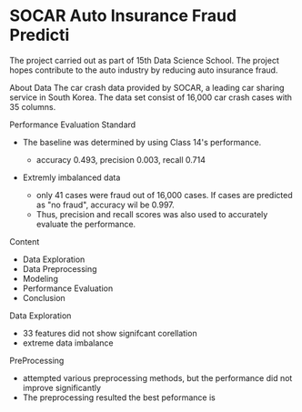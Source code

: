 # SOCAR Auto Insurance Fraud Predicti

The project carried out as part of 15th Data Science School.
The project hopes contribute to the auto industry by reducing auto insurance fraud.


About Data
The car crash data provided by SOCAR, a leading car sharing service in South Korea. 
The data set consist of 16,000 car crash cases with 35 columns.

Performance Evaluation Standard

- The baseline was determined by using Class 14's performance.
  - accuracy 0.493, precision 0.003, recall 0.714 
  
- Extremly imbalanced data
  - only 41 cases were fraud out of 16,000 cases. If cases are predicted as "no fraud", accuracy wil be 0.997.
  - Thus, precision and recall scores was also used to accurately evaluate the performance. 


Content

- Data Exploration
- Data Preprocessing
- Modeling
- Performance Evaluation
- Conclusion


Data Exploration
- 33 features did not show signifcant corellation
- extreme data imbalance

PreProcessing
- attempted various preprocessing methods, but the performance did not improve significantly
- The preprocessing resulted the best peformance is 
